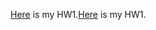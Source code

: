 [Here](/Users/furkancetinkaya/Documents/GitHub/fall18-furkancet/files/IE582HW1.html) is my HW1.[Here](/files/IE582HW1.html) is my HW1.